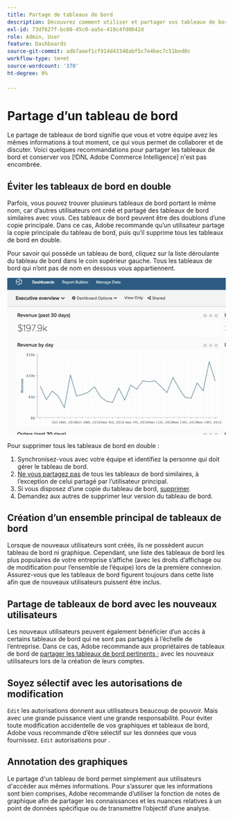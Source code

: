 ```yaml
---
title: Partage de tableaux de bord
description: Découvrez comment utiliser et partager vos tableaux de bord.
exl-id: 73df627f-bc08-45c0-aa5e-410c4fd0642d
role: Admin, User
feature: Dashboards
source-git-commit: adb7aaef1cf914d43348abf5c7e4bec7c51bed0c
workflow-type: tm+mt
source-wordcount: '370'
ht-degree: 0%

---
```


# Partage d’un tableau de bord

Le partage de tableaux de bord signifie que vous et votre équipe avez les mêmes informations à tout moment, ce qui vous permet de collaborer et de discuter. Voici quelques recommandations pour partager les tableaux de bord et conserver vos [!DNL Adobe Commerce Intelligence] n&#39;est pas encombrée.

## Éviter les tableaux de bord en double

Parfois, vous pouvez trouver plusieurs tableaux de bord portant le même nom, car d’autres utilisateurs ont créé et partagé des tableaux de bord similaires avec vous. Ces tableaux de bord peuvent être des doublons d’une copie principale. Dans ce cas, Adobe recommande qu’un utilisateur partage la copie principale du tableau de bord, puis qu’il supprime tous les tableaux de bord en double.

Pour savoir qui possède un tableau de bord, cliquez sur la liste déroulante du tableau de bord dans le coin supérieur gauche. Tous les tableaux de bord qui n’ont pas de nom en dessous vous appartiennent.

![](../../mbi/assets/Dash_ownership.gif)

Pour supprimer tous les tableaux de bord en double :

1. Synchronisez-vous avec votre équipe et identifiez la personne qui doit gérer le tableau de bord.
1. [Ne vous partagez pas](../data-user/dashboards/leave-dashboard.md) de tous les tableaux de bord similaires, à l’exception de celui partagé par l’utilisateur principal.
1. Si vous disposez d’une copie du tableau de bord, [supprimer](../data-user/dashboards/deleting-dashboard.md).
1. Demandez aux autres de supprimer leur version du tableau de bord.

## Création d’un ensemble principal de tableaux de bord

Lorsque de nouveaux utilisateurs sont créés, ils ne possèdent aucun tableau de bord ni graphique. Cependant, une liste des tableaux de bord les plus populaires de votre entreprise s’affiche (avec les droits d’affichage ou de modification pour l’ensemble de l’équipe) lors de la première connexion. Assurez-vous que les tableaux de bord figurent toujours dans cette liste afin que de nouveaux utilisateurs puissent être inclus.

## Partage de tableaux de bord avec les nouveaux utilisateurs

Les nouveaux utilisateurs peuvent également bénéficier d’un accès à certains tableaux de bord qui ne sont pas partagés à l’échelle de l’entreprise. Dans ce cas, Adobe recommande aux propriétaires de tableaux de bord de [partager les tableaux de bord pertinents ;](../data-user/dashboards/share-dashboard-with-users.md) avec les nouveaux utilisateurs lors de la création de leurs comptes.

## Soyez sélectif avec les autorisations de modification

`Edit` les autorisations donnent aux utilisateurs beaucoup de pouvoir. Mais avec une grande puissance vient une grande responsabilité. Pour éviter toute modification accidentelle de vos graphiques et tableaux de bord, Adobe vous recommande d’être sélectif sur les données que vous fournissez. `Edit` autorisations pour .

## Annotation des graphiques

Le partage d&#39;un tableau de bord permet simplement aux utilisateurs d&#39;accéder aux mêmes informations. Pour s’assurer que les informations sont bien comprises, Adobe recommande d’utiliser la fonction de notes de graphique afin de partager les connaissances et les nuances relatives à un point de données spécifique ou de transmettre l’objectif d’une analyse.
